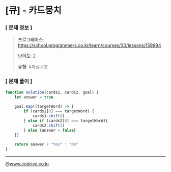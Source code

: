 # [큐] - 카드뭉치

### [ 문제 정보 ]
> **프로그래머스**: https://school.programmers.co.kr/learn/courses/30/lessons/159994
> 
> **난이도**: 2
>
> **유형**: #자료구조


### [ 문제 풀이 ]
```JavaScript
function solution(cards1, cards2, goal) {
    let answer = true
    
    goal.map((targetWord) => {
        if (cards1[0] === targetWord) {
            cards1.shift()
        } else if (cards2[0] === targetWord){
            cards2.shift()
        } else {answer = false}
    })
    
    return answer ? "Yes" : "No"
}
```


---
@www.codrive.co.kr